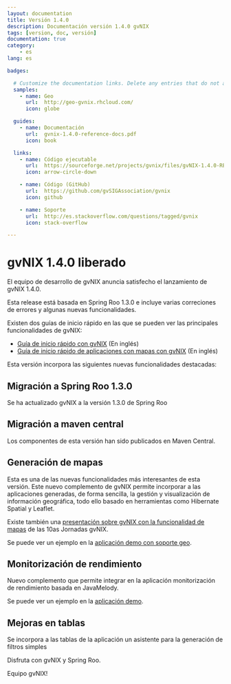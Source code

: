 ```yaml
---
layout: documentation
title: Versión 1.4.0
description: Documentación versión 1.4.0 gvNIX
tags: [version, doc, versión]
documentation: true
category:
    - es
lang: es

badges:

  # Customize the documentation links. Delete any entries that do not apply.
  samples:
    - name: Geo
      url:  http://geo-gvnix.rhcloud.com/
      icon: globe

  guides:
    - name: Documentación
      url:  gvnix-1.4.0-reference-docs.pdf
      icon: book

  links:
    - name: Código ejecutable
      url:  https://sourceforge.net/projects/gvnix/files/gvNIX-1.4.0-RELEASE.zip/download
      icon: arrow-circle-down

    - name: Código (GitHub)
      url:  https://github.com/gvSIGAssociation/gvnix
      icon: github

    - name: Soporte
      url:  http://es.stackoverflow.com/questions/tagged/gvnix
      icon: stack-overflow

---
```


# gvNIX 1.4.0 liberado

El equipo de desarrollo de gvNIX anuncia satisfecho el lanzamiento de gvNIX 1.4.0.

Esta release está basada en Spring Roo 1.3.0 e incluye varias correciones de errores
y algunas nuevas funcionalidades.

Existen dos guías de inicio rápido en las que se pueden ver las principales funcionalidades de gvNIX:

* [Guía de inicio rápido con gvNIX](https://github.com/DISID/gvnix-samples/tree/master/quickstart-app) (En inglés)
* [Guía de inicio rápido de aplicaciones con mapas con gvNIX](https://github.com/DISID/gvnix-samples/tree/master/quickstart-geo-app) (En inglés)

Esta versión incorpora las siguientes nuevas funcionalidades destacadas:

## Migración a Spring Roo 1.3.0

Se ha actualizado gvNIX a la versión 1.3.0 de Spring Roo

## Migración a maven central

Los componentes de esta versión han sido publicados en Maven Central.

## Generación de mapas

Esta es una de las nuevas funcionalidades más interesantes de esta versión. Este nuevo complemento de gvNIX permite incorporar a las aplicaciones generadas, de forma sencilla, la gestión y visualización de información geográfica, todo ello basado en herramientas como Hibernate Spatial y Leaflet.

Existe también una [presentación sobre gvNIX con la funcionalidad de mapas](https://www.youtube.com/watch?feature=player_detailpage&v=xVph2h0AwQQ#t=39) de las 10as Jornadas gvNIX.

Se puede ver un ejemplo en la [aplicación demo con soporte geo](http://geo-gvnix.rhcloud.com/mapview).

## Monitorización de rendimiento

Nuevo complemento que permite integrar en la aplicación monitorización de rendimiento basada en JavaMelody.

Se puede ver un ejemplo en la [aplicación demo](http://geo-gvnix.rhcloud.com/monitoring).

## Mejoras en tablas

Se incorpora a las tablas de la aplicación un asistente para la generación de filtros simples

Disfruta con gvNIX y Spring Roo.

Equipo gvNIX!
